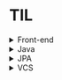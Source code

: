 # TIL
<details>
    <summary>Front-end</summary>
    <ul>
        <li>
            <details>
                <summary>Vue</summary>
                <ul>
                    <li><a href="Front-end/vue.md#lifecycle">라이프사이클</a></li>
                </ul>
            </details>
        </li>
    </ul>
</details>
<details>
    <summary>Java</summary>
    <ul>
        <li>
            <details>
                <summary>Java의 정석</summary>
                <ul>
                    <li><a href="Java/Java의정석.md#exception-handling">예외처리(exception handling)</a></li>
                </ul>
            </details>
        </li>
    </ul>
</details>
<details>
    <summary>JPA</summary>
    <ul>
        <li>
            <a href="JPA/Spring_Boot+Multiple_Schema.md#Spring_Boot+Multiple_Schema">
                Spring Boot + Multiple Schema
            </a>
        </li>
    </ul>
</details>
<details>
    <summary>VCS</summary>
    <ul>
        <li><a href="VCS/git.md#git-account-in-terminal">Terminal에서 현재 계정 확인하기</a></li>
    </ul>
</details>